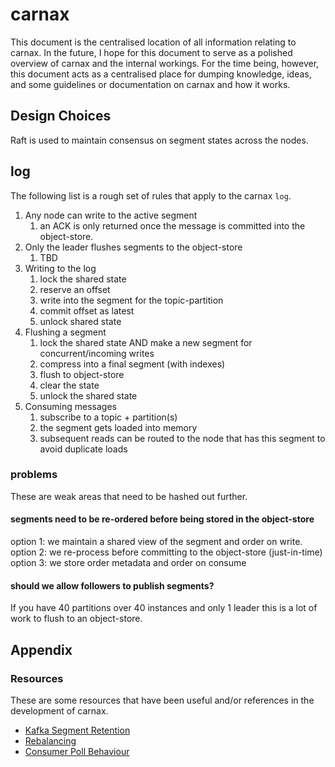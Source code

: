 # carnax
This document is the centralised location of all information relating to carnax. 
In the future, I hope for this document to serve as a polished overview of carnax and the internal workings. For the time being, however, this
document acts as a centralised place for dumping knowledge, ideas, and some guidelines or documentation on carnax and how it works.

## Design Choices
Raft is used to maintain consensus on segment states across the nodes.

## log
The following list is a rough set of rules that apply to the carnax `log`.

1. Any node can write to the active segment
   1. an ACK is only returned once the message is committed into the object-store.
2. Only the leader flushes segments to the object-store
   1. TBD
3. Writing to the log
   1. lock the shared state
   2. reserve an offset
   3. write into the segment for the topic-partition
   4. commit offset as latest
   5. unlock shared state
4. Flushing a segment
   1. lock the shared state AND make a new segment for concurrent/incoming writes
   2. compress into a final segment (with indexes)
   3. flush to object-store
   4. clear the state
   5. unlock the shared state
5. Consuming messages
   1. subscribe to a topic + partition(s)
   2. the segment gets loaded into memory
   3. subsequent reads can be routed to the node that has this segment to avoid duplicate loads

### problems
These are weak areas that need to be hashed out further.

#### segments need to be re-ordered before being stored in the object-store
option 1: we maintain a shared view of the segment and order on write.
option 2: we re-process before committing to the object-store (just-in-time)
option 3: we store order metadata and order on consume

#### should we allow followers to publish segments?
If you have 40 partitions over 40 instances and only 1 leader this is a lot of work to flush to an object-store.

## Appendix

### Resources
These are some resources that have been useful and/or references in the development of carnax.

- [Kafka Segment Retention](https://strimzi.io/blog/2021/12/17/kafka-segment-retention/)
- [Rebalancing](https://chrzaszcz.dev/2019/06/kafka-rebalancing/)
- [Consumer Poll Behaviour](https://stackoverflow.com/questions/37943372/kafka-consumer-poll-behaviour)
